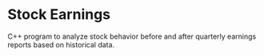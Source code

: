 # Stock Earnings

C++ program to analyze stock behavior before and after quarterly earnings reports based on historical data.
